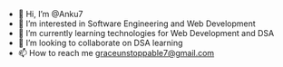- 👋 Hi, I’m @Anku7
- 👀 I’m interested in Software Engineering and Web Development 
- 🌱 I’m currently learning technologies for Web Development and DSA
- 💞️ I’m looking to collaborate on DSA learning 
- 📫 How to reach me graceunstoppable7@gmail.com

<!---
Anku7/Anku7 is a ✨ special ✨ repository because its `README.md` (this file) appears on your GitHub profile.
You can click the Preview link to take a look at your changes.
--->
